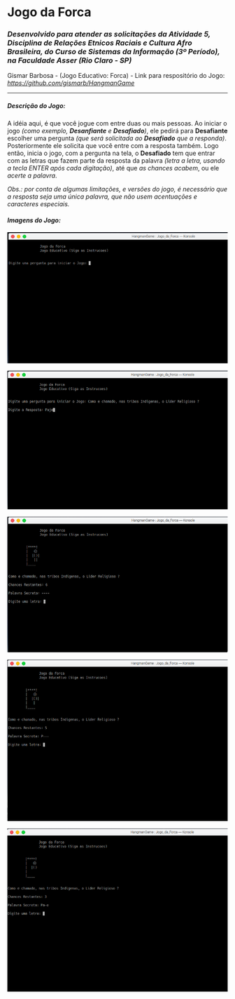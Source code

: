 # **Jogo da Forca**

### *Desenvolvido para atender as solicitações da Atividade 5,  Disciplina de Relações Etnicos Raciais e Cultura Afro Brasileira, do Curso de  Sistemas da Informação (3º Período), na Faculdade Asser (Rio Claro - SP)* 

Gismar Barbosa - (Jogo Educativo: Forca) - Link para respositório do Jogo: *<https://github.com/gismarb/HangmanGame>*

------

##### *Descrição do Jogo:*

A idéia aqui, é que você jogue com entre duas ou mais pessoas. Ao iniciar o jogo *(como exemplo, **Desanfiante** e **Desafiado**)*, ele pedirá para **Desafiante** escolher uma pergunta *(que será solicitada ao **Desafiado** que a responda)*. Posteriormente ele solicita que você entre com a resposta também. Logo então, inicia o jogo, com a pergunta na tela, o **Desafiado**  tem que entrar com as letras que fazem parte da resposta da palavra *(letra a letra, usando a tecla ENTER após cada digitação)*, até que *as chances acabem*, ou ele *acerte a palavra*.

*Obs.: por conta de algumas limitações, e versões do jogo, é necessário que a resposta seja uma única palavra, que não usem acentuações e caracteres especiais.*

#### *Imagens do Jogo:*

![1](./Images/1_Tela_Inicial_Configuracoes.png)

![2](./Images/2_Tela_Inicial_Configuracoes.png)

![3](./Images/3_Tela_Jogo_em_Execucao.png)

![4](./Images/4_Tela_Jogo_em_Execucao.png)

![5](./Images/5_Tela_Jogo_em_Execucao.png)